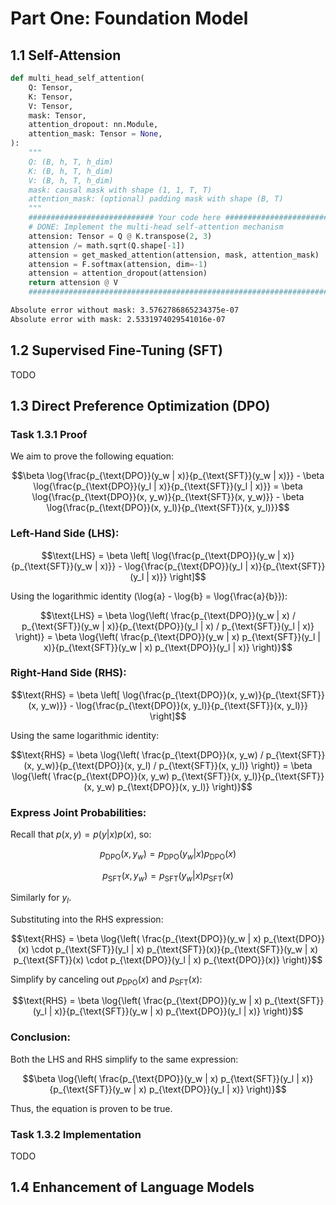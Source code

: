 # Part One: Foundation Model

## 1.1 Self-Attension

```python
def multi_head_self_attention(
    Q: Tensor,
    K: Tensor,
    V: Tensor,
    mask: Tensor,
    attention_dropout: nn.Module,
    attention_mask: Tensor = None,
):
    """
    Q: (B, h, T, h_dim)
    K: (B, h, T, h_dim)
    V: (B, h, T, h_dim)
    mask: causal mask with shape (1, 1, T, T)
    attention_mask: (optional) padding mask with shape (B, T)
    """
    ############################ Your code here ############################
    # DONE: Implement the multi-head self-attention mechanism
    attension: Tensor = Q @ K.transpose(2, 3)
    attension /= math.sqrt(Q.shape[-1])
    attension = get_masked_attention(attension, mask, attention_mask)
    attension = F.softmax(attension, dim=-1)
    attension = attention_dropout(attension)
    return attension @ V
    ########################################################################
```

```txt
Absolute error without mask: 3.5762786865234375e-07
Absolute error with mask: 2.5331974029541016e-07
```

## 1.2 Supervised Fine-Tuning (SFT)

TODO

## 1.3 Direct Preference Optimization (DPO)

### Task 1.3.1 Proof

We aim to prove the following equation:

```math
\beta \log{\frac{p_{\text{DPO}}(y_w | x)}{p_{\text{SFT}}(y_w | x)}} - \beta \log{\frac{p_{\text{DPO}}(y_l | x)}{p_{\text{SFT}}(y_l | x)}} = \beta \log{\frac{p_{\text{DPO}}(x, y_w)}{p_{\text{SFT}}(x, y_w)}} - \beta \log{\frac{p_{\text{DPO}}(x, y_l)}{p_{\text{SFT}}(x, y_l)}}
```

### Left-Hand Side (LHS):

```math
\text{LHS} = \beta \left[ \log{\frac{p_{\text{DPO}}(y_w | x)}{p_{\text{SFT}}(y_w | x)}} - \log{\frac{p_{\text{DPO}}(y_l | x)}{p_{\text{SFT}}(y_l | x)}} \right]
```

Using the logarithmic identity \(\log{a} - \log{b} = \log{\frac{a}{b}}\):

```math
\text{LHS} = \beta \log{\left( \frac{p_{\text{DPO}}(y_w | x) / p_{\text{SFT}}(y_w | x)}{p_{\text{DPO}}(y_l | x) / p_{\text{SFT}}(y_l | x)} \right)} = \beta \log{\left( \frac{p_{\text{DPO}}(y_w | x) p_{\text{SFT}}(y_l | x)}{p_{\text{SFT}}(y_w | x) p_{\text{DPO}}(y_l | x)} \right)}
```

### Right-Hand Side (RHS):

```math
\text{RHS} = \beta \left[ \log{\frac{p_{\text{DPO}}(x, y_w)}{p_{\text{SFT}}(x, y_w)}} - \log{\frac{p_{\text{DPO}}(x, y_l)}{p_{\text{SFT}}(x, y_l)}} \right]
```

Using the same logarithmic identity:

```math
\text{RHS} = \beta \log{\left( \frac{p_{\text{DPO}}(x, y_w) / p_{\text{SFT}}(x, y_w)}{p_{\text{DPO}}(x, y_l) / p_{\text{SFT}}(x, y_l)} \right)} = \beta \log{\left( \frac{p_{\text{DPO}}(x, y_w) p_{\text{SFT}}(x, y_l)}{p_{\text{SFT}}(x, y_w) p_{\text{DPO}}(x, y_l)} \right)}
```

### Express Joint Probabilities:

Recall that $p(x, y) = p(y | x) p(x)$, so:

```math
p_{\text{DPO}}(x, y_w) = p_{\text{DPO}}(y_w | x) p_{\text{DPO}}(x)
```

```math
p_{\text{SFT}}(x, y_w) = p_{\text{SFT}}(y_w | x) p_{\text{SFT}}(x)
```

Similarly for $y_l$.

Substituting into the RHS expression:

```math
\text{RHS} = \beta \log{\left( \frac{p_{\text{DPO}}(y_w | x) p_{\text{DPO}}(x) \cdot p_{\text{SFT}}(y_l | x) p_{\text{SFT}}(x)}{p_{\text{SFT}}(y_w | x) p_{\text{SFT}}(x) \cdot p_{\text{DPO}}(y_l | x) p_{\text{DPO}}(x)} \right)}
```

Simplify by canceling out $p_{\text{DPO}}(x)$ and $p_{\text{SFT}}(x)$:

```math
\text{RHS} = \beta \log{\left( \frac{p_{\text{DPO}}(y_w | x) p_{\text{SFT}}(y_l | x)}{p_{\text{SFT}}(y_w | x) p_{\text{DPO}}(y_l | x)} \right)}
```

### Conclusion:

Both the LHS and RHS simplify to the same expression:

```math
\beta \log{\left( \frac{p_{\text{DPO}}(y_w | x) p_{\text{SFT}}(y_l | x)}{p_{\text{SFT}}(y_w | x) p_{\text{DPO}}(y_l | x)} \right)}
```

Thus, the equation is proven to be true.

### Task 1.3.2 Implementation

TODO

## 1.4 Enhancement of Language Models
